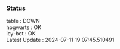 ### Status


table : DOWN  
hogwarts : OK  
icy-bot : OK  
Latest Update : 2024-07-11 19:07:45.510491
